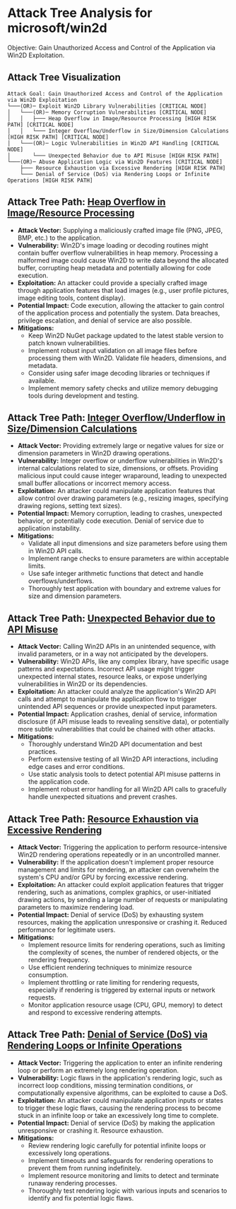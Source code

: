 # Attack Tree Analysis for microsoft/win2d

Objective: Gain Unauthorized Access and Control of the Application via Win2D Exploitation.

## Attack Tree Visualization

```
Attack Goal: Gain Unauthorized Access and Control of the Application via Win2D Exploitation
└───(OR)─ Exploit Win2D Library Vulnerabilities [CRITICAL NODE]
│   └───(OR)─ Memory Corruption Vulnerabilities [CRITICAL NODE]
│   │   ├─── Heap Overflow in Image/Resource Processing [HIGH RISK PATH] [CRITICAL NODE]
│   │   └─── Integer Overflow/Underflow in Size/Dimension Calculations [HIGH RISK PATH] [CRITICAL NODE]
│   └───(OR)─ Logic Vulnerabilities in Win2D API Handling [CRITICAL NODE]
│       └─── Unexpected Behavior due to API Misuse [HIGH RISK PATH]
└───(OR)─ Abuse Application Logic via Win2D Features [CRITICAL NODE]
    ├─── Resource Exhaustion via Excessive Rendering [HIGH RISK PATH]
    └─── Denial of Service (DoS) via Rendering Loops or Infinite Operations [HIGH RISK PATH]
```

## Attack Tree Path: [Heap Overflow in Image/Resource Processing](./attack_tree_paths/heap_overflow_in_imageresource_processing.md)

*   **Attack Vector:** Supplying a maliciously crafted image file (PNG, JPEG, BMP, etc.) to the application.
*   **Vulnerability:** Win2D's image loading or decoding routines might contain buffer overflow vulnerabilities in heap memory. Processing a malformed image could cause Win2D to write data beyond the allocated buffer, corrupting heap metadata and potentially allowing for code execution.
*   **Exploitation:** An attacker could provide a specially crafted image through application features that load images (e.g., user profile pictures, image editing tools, content display).
*   **Potential Impact:** Code execution, allowing the attacker to gain control of the application process and potentially the system. Data breaches, privilege escalation, and denial of service are also possible.
*   **Mitigations:**
    *   Keep Win2D NuGet package updated to the latest stable version to patch known vulnerabilities.
    *   Implement robust input validation on all image files before processing them with Win2D. Validate file headers, dimensions, and metadata.
    *   Consider using safer image decoding libraries or techniques if available.
    *   Implement memory safety checks and utilize memory debugging tools during development and testing.

## Attack Tree Path: [Integer Overflow/Underflow in Size/Dimension Calculations](./attack_tree_paths/integer_overflowunderflow_in_sizedimension_calculations.md)

*   **Attack Vector:** Providing extremely large or negative values for size or dimension parameters in Win2D drawing operations.
*   **Vulnerability:** Integer overflow or underflow vulnerabilities in Win2D's internal calculations related to size, dimensions, or offsets. Providing malicious input could cause integer wraparound, leading to unexpected small buffer allocations or incorrect memory access.
*   **Exploitation:** An attacker could manipulate application features that allow control over drawing parameters (e.g., resizing images, specifying drawing regions, setting text sizes).
*   **Potential Impact:** Memory corruption, leading to crashes, unexpected behavior, or potentially code execution. Denial of service due to application instability.
*   **Mitigations:**
    *   Validate all input dimensions and size parameters before using them in Win2D API calls.
    *   Implement range checks to ensure parameters are within acceptable limits.
    *   Use safe integer arithmetic functions that detect and handle overflows/underflows.
    *   Thoroughly test application with boundary and extreme values for size and dimension parameters.

## Attack Tree Path: [Unexpected Behavior due to API Misuse](./attack_tree_paths/unexpected_behavior_due_to_api_misuse.md)

*   **Attack Vector:** Calling Win2D APIs in an unintended sequence, with invalid parameters, or in a way not anticipated by the developers.
*   **Vulnerability:**  Win2D APIs, like any complex library, have specific usage patterns and expectations. Incorrect API usage might trigger unexpected internal states, resource leaks, or expose underlying vulnerabilities in Win2D or its dependencies.
*   **Exploitation:** An attacker could analyze the application's Win2D API calls and attempt to manipulate the application flow to trigger unintended API sequences or provide unexpected input parameters.
*   **Potential Impact:**  Application crashes, denial of service, information disclosure (if API misuse leads to revealing sensitive data), or potentially more subtle vulnerabilities that could be chained with other attacks.
*   **Mitigations:**
    *   Thoroughly understand Win2D API documentation and best practices.
    *   Perform extensive testing of all Win2D API interactions, including edge cases and error conditions.
    *   Use static analysis tools to detect potential API misuse patterns in the application code.
    *   Implement robust error handling for all Win2D API calls to gracefully handle unexpected situations and prevent crashes.

## Attack Tree Path: [Resource Exhaustion via Excessive Rendering](./attack_tree_paths/resource_exhaustion_via_excessive_rendering.md)

*   **Attack Vector:** Triggering the application to perform resource-intensive Win2D rendering operations repeatedly or in an uncontrolled manner.
*   **Vulnerability:**  If the application doesn't implement proper resource management and limits for rendering, an attacker can overwhelm the system's CPU and/or GPU by forcing excessive rendering.
*   **Exploitation:** An attacker could exploit application features that trigger rendering, such as animations, complex graphics, or user-initiated drawing actions, by sending a large number of requests or manipulating parameters to maximize rendering load.
*   **Potential Impact:** Denial of service (DoS) by exhausting system resources, making the application unresponsive or crashing it. Reduced performance for legitimate users.
*   **Mitigations:**
    *   Implement resource limits for rendering operations, such as limiting the complexity of scenes, the number of rendered objects, or the rendering frequency.
    *   Use efficient rendering techniques to minimize resource consumption.
    *   Implement throttling or rate limiting for rendering requests, especially if rendering is triggered by external inputs or network requests.
    *   Monitor application resource usage (CPU, GPU, memory) to detect and respond to excessive rendering attempts.

## Attack Tree Path: [Denial of Service (DoS) via Rendering Loops or Infinite Operations](./attack_tree_paths/denial_of_service__dos__via_rendering_loops_or_infinite_operations.md)

*   **Attack Vector:** Triggering the application to enter an infinite rendering loop or perform an extremely long rendering operation.
*   **Vulnerability:** Logic flaws in the application's rendering logic, such as incorrect loop conditions, missing termination conditions, or computationally expensive algorithms, can be exploited to cause a DoS.
*   **Exploitation:** An attacker could manipulate application inputs or states to trigger these logic flaws, causing the rendering process to become stuck in an infinite loop or take an excessively long time to complete.
*   **Potential Impact:** Denial of service (DoS) by making the application unresponsive or crashing it. Resource exhaustion.
*   **Mitigations:**
    *   Review rendering logic carefully for potential infinite loops or excessively long operations.
    *   Implement timeouts and safeguards for rendering operations to prevent them from running indefinitely.
    *   Implement resource monitoring and limits to detect and terminate runaway rendering processes.
    *   Thoroughly test rendering logic with various inputs and scenarios to identify and fix potential logic flaws.

